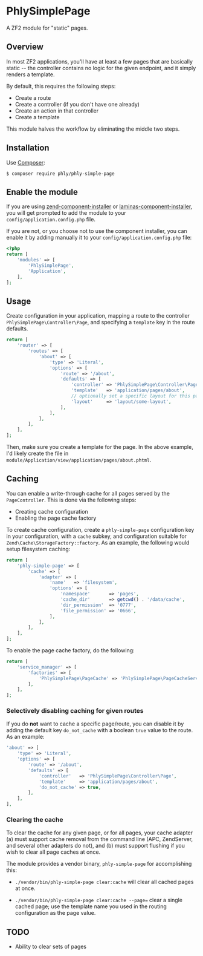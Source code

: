# PhlySimplePage

A ZF2 module for "static" pages.

## Overview

In most ZF2 applications, you'll have at least a few pages that are basically
static -- the controller contains no logic for the given endpoint, and it 
simply renders a template.

By default, this requires the following steps:

- Create a route
- Create a controller (if you don't have one already)
- Create an action in that controller
- Create a template

This module halves the workflow by eliminating the middle two steps.

## Installation

Use [Composer](https://getcomposer.org):

```console
$ composer require phly/phly-simple-page
```

## Enable the module

If you are using [zend-component-installer](https://docs.zendframework.com/zend-component-installer)
or [laminas-component-installer](https://docs.laminas.dev/laminas-component-installer),
you will get prompted to add the module to your `config/application.config.php`
file.

If you are not, or you choose not to use the component installer, you can enable
it by adding manually it to your `config/application.config.php` file:

```php
<?php
return [
    'modules' => [
        'PhlySimplePage',
        'Application',
    ],
];
```

## Usage

Create configuration in your application, mapping a route to the controller
`PhlySimplePage\Controller\Page`, and specifying a `template` key in the route
defaults.

```php
return [
    'router' => [
        'routes' => [
            'about' => [
                'type' => 'Literal',
                'options' => [
                    'route' => '/about',
                    'defaults' => [
                        'controller' => 'PhlySimplePage\Controller\Page',
                        'template'   => 'application/pages/about',
                        // optionally set a specific layout for this page
                        'layout'     => 'layout/some-layout',
                    ],
                ],
            ],
        ],
    ],
];
```

Then, make sure you create a template for the page. In the above example, I'd 
likely create the file in `module/Application/view/application/pages/about.phtml`.

## Caching

You can enable a write-through cache for all pages served by the
`PageController`. This is done via the following steps:

- Creating cache configuration
- Enabling the page cache factory

To create cache configuration, create a `phly-simple-page` configuration key in
your configuration, with a `cache` subkey, and configuration suitable for
`Zend\Cache\StorageFactory::factory`. As an example, the following would setup
filesystem caching:

```php
return [
    'phly-simple-page' => [
        'cache' => [
            'adapter' => [
                'name'   => 'filesystem',
                'options' => [
                    'namespace'       => 'pages',
                    'cache_dir'       => getcwd() . '/data/cache',
                    'dir_permission'  => '0777',
                    'file_permission' => '0666',
                ],
            ],
        ],
    ],
];
```

To enable the page cache factory, do the following:

```php
return [
    'service_manager' => [
        'factories' => [
            'PhlySimplePage\PageCache' => 'PhlySimplePage\PageCacheService',
        ],
    ],
];
```

### Selectively disabling caching for given routes

If you do **not** want to cache a specific page/route, you can disable it by
adding the default key `do_not_cache` with a boolean `true` value to the route.
As an example:

```php
'about' => [
    'type' => 'Literal',
    'options' => [
        'route' => '/about',
        'defaults' => [
            'controller'   => 'PhlySimplePage\Controller\Page',
            'template'     => 'application/pages/about',
            'do_not_cache' => true,
        ],
    ],
],
```

### Clearing the cache

To clear the cache for any given page, or for all pages, your cache adapter (a)
must support cache removal from the command line (APC, ZendServer, and several
other adapters do not), and (b) must support flushing if you wish to clear all
page caches at once.

The module provides a vendor binary, `phly-simple-page` for accomplishing this:

- `./vendor/bin/phly-simple-page clear:cache` will clear all cached pages at
  once.

- `./vendor/bin/phly-simple-page clear:cache --page=` clear a single
  cached page; use the template name you used in the routing configuration as
  the page value.

## TODO

- Ability to clear sets of pages
